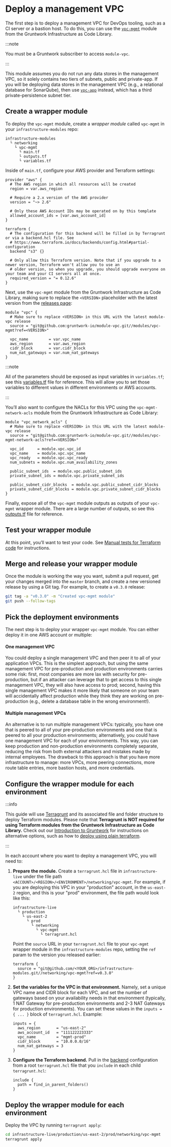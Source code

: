 # Deploy a management VPC

The first step is to deploy a management VPC for DevOps tooling, such as a CI server or a bastion host. To do this, you
can use the [`vpc-mgmt`](https://github.com/gruntwork-io/module-vpc/tree/master/modules/vpc-mgmt) module from the
Gruntwork Infrastructure as Code Library.

:::note

You must be a <span className="js-subscribe-cta">Gruntwork subscriber</span> to access `module-vpc`.

:::

This module assumes you do not run any data stores in the management VPC, so it solely contains two tiers of subnets,
public and private-app. If you will be deploying data stores in the management VPC (e.g., a relational database for
SonarQube), then use [`vpc-app`](https://github.com/gruntwork-io/module-vpc/tree/master/modules/vpc-app) instead, which has
a third private-persistence subnet tier.

## Create a wrapper module

To deploy the `vpc-mgmt` module, create a _wrapper module_ called `vpc-mgmt` in your `infrastructure-modules` repo:

    infrastructure-modules
      └ networking
        └ vpc-mgmt
          └ main.tf
          └ outputs.tf
          └ variables.tf

Inside of `main.tf`, configure your AWS provider and Terraform settings:

```hcl title="infrastructure-modules/networking/vpc-mgmt/main.tf"
provider "aws" {
  # The AWS region in which all resources will be created
  region = var.aws_region

  # Require a 2.x version of the AWS provider
  version = "~> 2.6"

  # Only these AWS Account IDs may be operated on by this template
  allowed_account_ids = [var.aws_account_id]
}

terraform {
  # The configuration for this backend will be filled in by Terragrunt or via a backend.hcl file. See
  # https://www.terraform.io/docs/backends/config.html#partial-configuration
  backend "s3" {}

  # Only allow this Terraform version. Note that if you upgrade to a newer version, Terraform won't allow you to use an
  # older version, so when you upgrade, you should upgrade everyone on your team and your CI servers all at once.
  required_version = "= 0.12.6"
}
```

Next, use the `vpc-mgmt` module from the Gruntwork Infrastructure as Code Library, making sure to replace the `<VERSION>` placeholder
with the latest version from the [releases page](https://github.com/gruntwork-io/module-vpc/releases):

```hcl title="infrastructure-modules/networking/vpc-mgmt/main.tf"
module "vpc" {
  # Make sure to replace <VERSION> in this URL with the latest module-vpc release
  source = "git@github.com:gruntwork-io/module-vpc.git//modules/vpc-mgmt?ref=<VERSION>"

  vpc_name         = var.vpc_name
  aws_region       = var.aws_region
  cidr_block       = var.cidr_block
  num_nat_gateways = var.num_nat_gateways
}
```

:::note

All of the parameters should be exposed as input variables in `variables.tf`; see this
[variables.tf](https://github.com/gruntwork-io/infrastructure-modules-multi-account-acme/blob/master/networking/vpc-mgmt/variables.tf)
file for reference. This will allow you to set those variables to different values in different environments or AWS
accounts.

:::

You’ll also want to configure the NACLs for this VPC using the `vpc-mgmt-network-acls` module from the Gruntwork
Infrastructure as Code Library:

```hcl title="infrastructure-modules/networking/vpc-mgmt/main.tf"
module "vpc_network_acls" {
  # Make sure to replace <VERSION> in this URL with the latest module-vpc release
  source = "git@github.com:gruntwork-io/module-vpc.git//modules/vpc-mgmt-network-acls?ref=<VERSION>"

  vpc_id      = module.vpc.vpc_id
  vpc_name    = module.vpc.vpc_name
  vpc_ready   = module.vpc.vpc_ready
  num_subnets = module.vpc.num_availability_zones

  public_subnet_ids  = module.vpc.public_subnet_ids
  private_subnet_ids = module.vpc.private_subnet_ids

  public_subnet_cidr_blocks  = module.vpc.public_subnet_cidr_blocks
  private_subnet_cidr_blocks = module.vpc.private_subnet_cidr_blocks
}
```

Finally, expose all of the `vpc-mgmt` module outputs as outputs of your `vpc-mgmt` wrapper module. There are a large
number of outputs, so see this
[outputs.tf](https://github.com/gruntwork-io/infrastructure-modules-multi-account-acme/blob/master/networking/vpc-mgmt/outputs.tf)
file for reference.

## Test your wrapper module

At this point, you’ll want to test your code. See [Manual tests for Terraform code](/library/usage/using-the-library#testing-terraform-only)
for instructions.

## Merge and release your wrapper module

Once the module is working the way you want, submit a pull request, get your changes merged into the `master` branch,
and create a new versioned release by using a Git tag. For example, to create a `v0.3.0` release:

```bash
git tag -a "v0.3.0" -m "Created vpc-mgmt module"
git push --follow-tags
```

## Pick the deployment environments

The next step is to deploy your wrapper `vpc-mgmt` module. You can either deploy it in one AWS account or multiple:

<div className="dlist">

#### One management VPC

You could deploy a single management VPC and then peer it to all of your application VPCs. This is the simplest
approach, but using the same management VPC for pre-production and production environments carries some risk: first,
most companies are more lax with security for pre-production, but if an attacker can leverage that to get access to this
single management VPC, they will also have access to prod; second, having this single management VPC makes it more
likely that someone on your team will accidentally affect production while they think they are working on
pre-production (e.g., delete a database table in the wrong environment!).

#### Multiple management VPCs

An alternative is to run multiple management VPCs: typically, you have one that is peered to all of your
pre-production environments and one that is peered to all your production environments; alternatively, you could have
one management VPC for each of your environments. This way, you can keep production and non-production environments
completely separate, reducing the risk from both external attackers and mistakes made by internal employees. The
drawback to this approach is that you have more infrastructure to manage: more VPCs, more peering connections, more
route table entries, more bastion hosts, and more credentials.

</div>

## Configure the wrapper module for each environment

:::info

This guide will use [Terragrunt](https://github.com/gruntwork-io/terragrunt) and its associated file and folder
structure to deploy Terraform modules. Please note that **Terragrunt is NOT required for using Terraform modules from
the Gruntwork Infrastructure as Code Library.** Check out our [Introduction to Gruntwork](/intro/overview/intro-to-gruntwork)
for instructions on alternative options, such as how to
[deploy using plain terraform](/library/getting-started/deploying-a-module).

:::

In each account where you want to deploy a management VPC, you will need to:

1.  **Prepare the module.** Create a `terragrunt.hcl` file in `infrastructure-live` under the file path
    `<ACCOUNT>/<REGION>/<ENVIRONMENT>/networking/vpc-mgmt`. For example, if you are deploying this VPC in your
    "production" account, in the `us-east-2` region, and this is your "prod" environment, the file path would look like
    this:

        infrastructure-live
          └ production
            └ us-east-2
              └ prod
                └ networking
                  └ vpc-mgmt
                    └ terragrunt.hcl

    Point the `source` URL in your `terragrunt.hcl` file to your `vpc-mgmt` wrapper module in the `infrastructure-modules`
    repo, setting the `ref` param to the version you released earlier:

    ```hcl title="infrastructure-live/production/us-east-2/prod/networking/vpc-mgmt/terragrunt.hcl"
    terraform {
      source = "git@github.com/<YOUR_ORG>/infrastructure-modules.git//networking/vpc-mgmt?ref=v0.3.0"
    }
    ```

2.  **Set the variables for the VPC in that environment.** Namely, set a unique VPC name and CIDR block for each VPC, and
    set the number of gateways based on your availability needs in that environment (typically, 1 NAT Gateway for
    pre-production environments and 2-3 NAT Gateways for production environments). You can set these values in the
    `inputs = { ... }` block of `terragrunt.hcl`. Example:

    ```hcl title="infrastructure-live/production/us-east-2/prod/networking/vpc-mgmt/terragrunt.hcl
    inputs = {
      aws_region       = "us-east-2"
      aws_account_id   = "111122223333"
      vpc_name         = "mgmt-prod"
      cidr_block       = "10.0.0.0/16"
      num_nat_gateways = 3
    }
    ```

3.  **Configure the Terraform backend.** Pull in the [backend](https://www.terraform.io/docs/backends/) configuration from a
    root `terragrunt.hcl` file that you `include` in each child `terragrunt.hcl`:

    ```hcl title="infrastructure-live/production/us-east-2/prod/networking/vpc-mgmt/terragrunt.hcl"
    include {
      path = find_in_parent_folders()
    }
    ```

## Deploy the wrapper module for each environment

Deploy the VPC by running `terragrunt apply`:

```bash
cd infrastructure-live/production/us-east-2/prod/networking/vpc-mgmt
terragrunt apply
```


<!-- ##DOCS-SOURCER-START
{
  "sourcePlugin": "local-copier",
  "hash": "845f5b2421d130f5441f226c5a9ee3a9"
}
##DOCS-SOURCER-END -->
